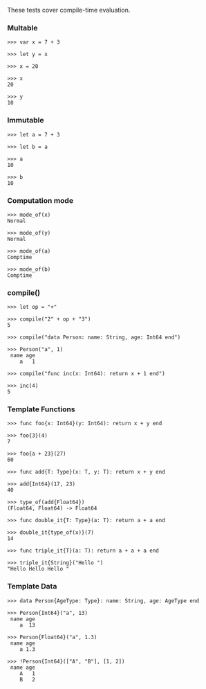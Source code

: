 These tests cover compile-time evaluation.

### Multable

```
>>> var x = 7 + 3

>>> let y = x

>>> x = 20

>>> x
20

>>> y
10

```

### Immutable

```
>>> let a = 7 + 3

>>> let b = a

>>> a
10

>>> b
10

```

### Computation mode

```
>>> mode_of(x)
Normal

>>> mode_of(y)
Normal

>>> mode_of(a)
Comptime

>>> mode_of(b)
Comptime

```

### compile()

```
>>> let op = "+"

>>> compile("2" + op + "3")
5

>>> compile("data Person: name: String, age: Int64 end")

>>> Person("a", 1)
 name age
    a   1

>>> compile("func inc(x: Int64): return x + 1 end")

>>> inc(4)
5

```

### Template Functions

```
>>> func foo{x: Int64}(y: Int64): return x + y end

>>> foo{3}(4)
7

>>> foo{a + 23}(27)
60

>>> func add{T: Type}(x: T, y: T): return x + y end

>>> add{Int64}(17, 23)
40

>>> type_of(add{Float64})
(Float64, Float64) -> Float64

>>> func double_it{T: Type}(a: T): return a + a end

>>> double_it{type_of(x)}(7)
14

>>> func triple_it{T}(a: T): return a + a + a end

>>> triple_it{String}("Hello ")
"Hello Hello Hello "

```

### Template Data

```
>>> data Person{AgeType: Type}: name: String, age: AgeType end

>>> Person{Int64}("a", 13)
 name age
    a  13

>>> Person{Float64}("a", 1.3)
 name age
    a 1.3

>>> !Person{Int64}(["A", "B"], [1, 2])
 name age
    A   1
    B   2

```
